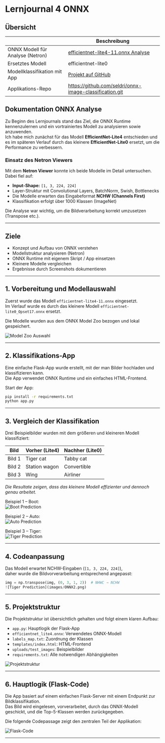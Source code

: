 # Lernjournal 4 ONNX

## Übersicht

| | Beschreibung |
| -------- | ------- |
| ONNX Modell für Analyse (Netron) | [efficientnet-lite4-11.onnx Analyse](https://netron.app/) |
| Ersetztes Modell | efficientnet-lite0 |
| Modellklassifikation mit App | [Projekt auf GitHub](https://github.com/seldri/models) |
| Applikations-Repo | https://github.com/seldri/onnx-image-classification.git |

## Dokumentation ONNX Analyse

Zu Beginn des Lernjournals stand das Ziel, die ONNX Runtime kennenzulernen und ein vortrainiertes Modell zu analysieren sowie anzuwenden.  
Ich habe mich zunächst für das Modell **EfficientNet-Lite4** entschieden und es im späteren Verlauf durch das kleinere **EfficientNet-Lite0** ersetzt, um die Performance zu verbessern.

### Einsatz des Netron Viewers

Mit dem **Netron Viewer** konnte ich beide Modelle im Detail untersuchen. Dabei fiel auf:

- **Input-Shape:** `[1, 3, 224, 224]`
- Layer-Struktur mit Convolutional Layers, BatchNorm, Swish, Bottlenecks
- Die Modelle erwarten das Eingabeformat **NCHW (Channels First)**
- Klassifikation erfolgt über 1000 Klassen (ImageNet)

Die Analyse war wichtig, um die Bildverarbeitung korrekt umzusetzen (Transpose etc.).

---

## Ziele

- Konzept und Aufbau von ONNX verstehen
- Modellstruktur analysieren (Netron)
- ONNX Runtime mit eigenem Skript / App einsetzen
- Kleinere Modelle vergleichen
- Ergebnisse durch Screenshots dokumentieren

---

## 1. Vorbereitung und Modellauswahl

Zuerst wurde das Modell `efficientnet-lite4-11.onnx` eingesetzt.  
Im Verlauf wurde es durch das kleinere Modell `efficientnet-lite0_Opset17.onnx` ersetzt.

Die Modelle wurden aus dem ONNX Model Zoo bezogen und lokal gespeichert.

![Model Zoo Auswahl](images/ONNX6.png)

---

## 2. Klassifikations-App

Eine einfache Flask-App wurde erstellt, mit der man Bilder hochladen und klassifizieren kann.  
Die App verwendet ONNX Runtime und ein einfaches HTML-Frontend.

Start der App:

```bash
pip install -r requirements.txt
python app.py

```

---

## 3. Vergleich der Klassifikation

Drei Beispielbilder wurden mit dem größeren und kleineren Modell klassifiziert:

| Bild    | Vorher (Lite4)     | Nachher (Lite0)    |
|---------|---------------------|---------------------|
| Bild 1  | Tiger cat           | Tabby cat           |
| Bild 2  | Station wagon       | Convertible         |
| Bild 3  | Wing                | Airliner            |

*Die Resultate zeigen, dass das kleinere Modell effizienter und dennoch genau arbeitet.*

Beispiel 1 – Boot:  
![Boot Prediction](images/ONNX4.png)

Beispiel 2 – Auto:  
![Auto Prediction](images/ONNX2.png)

Beispiel 3 – Tiger:  
![Tiger Prediction](images/ONNX3.png)

---

## 4. Codeanpassung

Das Modell erwartet NCHW-Eingaben (`[1, 3, 224, 224]`),  
daher wurde die Bildvorverarbeitung entsprechend angepasst:

```python
img = np.transpose(img, (0, 3, 1, 2))  # NHWC → NCHW
![Tiger Prediction](images/ONNX2.png)
```

---

## 5. Projektstruktur

Die Projektstruktur ist übersichtlich gehalten und folgt einem klaren Aufbau:

- `app.py`: Hauptlogik der Flask-App
- `efficientnet_lite4.onnx`: Verwendetes ONNX-Modell
- `labels_map.txt`: Zuordnung der Klassen
- `templates/index.html`: HTML-Frontend
- `uploads/test_images`: Beispielbilder
- `requirements.txt`: Alle notwendigen Abhängigkeiten

![Projektstruktur](images/ONNX1.png)

---

## 6. Hauptlogik (Flask-Code)

Die App basiert auf einem einfachen Flask-Server mit einem Endpunkt zur Bildklassifikation.  
Das Bild wird eingelesen, vorverarbeitet, durch das ONNX-Modell geschickt, und die Top-5-Klassen werden zurückgegeben.

Die folgende Codepassage zeigt den zentralen Teil der Applikation:

![Flask-Code](images/ONNX5.png)

---
